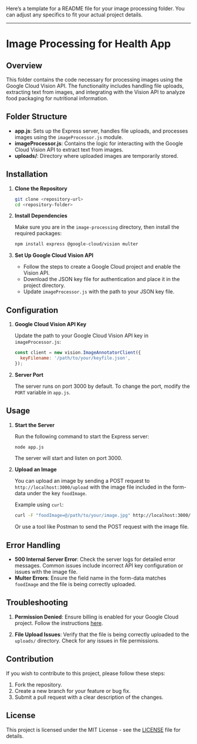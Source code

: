 Here’s a template for a README file for your image processing folder. You can adjust any specifics to fit your actual project details.

---

# Image Processing for Health App

## Overview

This folder contains the code necessary for processing images using the Google Cloud Vision API. The functionality includes handling file uploads, extracting text from images, and integrating with the Vision API to analyze food packaging for nutritional information.

## Folder Structure

- **app.js**: Sets up the Express server, handles file uploads, and processes images using the `imageProcessor.js` module.
- **imageProcessor.js**: Contains the logic for interacting with the Google Cloud Vision API to extract text from images.
- **uploads/**: Directory where uploaded images are temporarily stored.

## Installation

1. **Clone the Repository**

   ```bash
   git clone <repository-url>
   cd <repository-folder>
   ```

2. **Install Dependencies**

   Make sure you are in the `image-processing` directory, then install the required packages:

   ```bash
   npm install express @google-cloud/vision multer
   ```

3. **Set Up Google Cloud Vision API**

   - Follow the steps to create a Google Cloud project and enable the Vision API.
   - Download the JSON key file for authentication and place it in the project directory.
   - Update `imageProcessor.js` with the path to your JSON key file.

## Configuration

1. **Google Cloud Vision API Key**

   Update the path to your Google Cloud Vision API key in `imageProcessor.js`:

   ```javascript
   const client = new vision.ImageAnnotatorClient({
     keyFilename: '/path/to/your/keyfile.json',
   });
   ```

2. **Server Port**

   The server runs on port 3000 by default. To change the port, modify the `PORT` variable in `app.js`.

## Usage

1. **Start the Server**

   Run the following command to start the Express server:

   ```bash
   node app.js
   ```

   The server will start and listen on port 3000.

2. **Upload an Image**

   You can upload an image by sending a POST request to `http://localhost:3000/upload` with the image file included in the form-data under the key `foodImage`.

   Example using `curl`:

   ```bash
   curl -F "foodImage=@/path/to/your/image.jpg" http://localhost:3000/upload
   ```

   Or use a tool like Postman to send the POST request with the image file.

## Error Handling

- **500 Internal Server Error**: Check the server logs for detailed error messages. Common issues include incorrect API key configuration or issues with the image file.
- **Multer Errors**: Ensure the field name in the form-data matches `foodImage` and the file is being correctly uploaded.

## Troubleshooting

1. **Permission Denied**: Ensure billing is enabled for your Google Cloud project. Follow the instructions [here](https://console.developers.google.com/billing/enable?project=<your-project-id>).

2. **File Upload Issues**: Verify that the file is being correctly uploaded to the `uploads/` directory. Check for any issues in file permissions.

## Contribution

If you wish to contribute to this project, please follow these steps:

1. Fork the repository.
2. Create a new branch for your feature or bug fix.
3. Submit a pull request with a clear description of the changes.

## License

This project is licensed under the MIT License - see the [LICENSE](LICENSE) file for details.